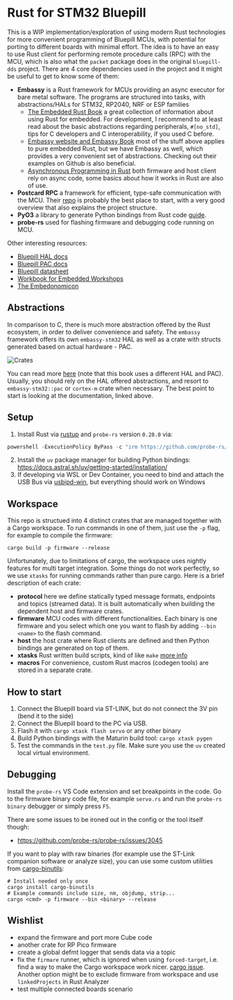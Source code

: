 # Rust for STM32 Bluepill

This is a WIP implementation/exploration of using modern Rust technologies for more convenient programming of Bluepill MCUs, with potential for porting to different boards with minimal effort. The idea is to have an easy to use Rust client for performing remote procedure calls (RPC) with the MCU, which is also what the `packet` package does in the original `bluepill-dds` project. There are 4 core dependencies used in the project and it might be useful to get to know some of them:

- **Embassy** is a Rust framework for MCUs providing an async executor for bare metal software. The programs are structured into tasks, with abstractions/HALs for STM32, RP2040, NRF or ESP families
    - [The Embedded Rust Book](https://docs.rust-embedded.org/book/) a great collection of information about using Rust for embedded. For development, I recommend to at least read about the basic abstractions regarding peripherals, `#[no_std]`, tips for C developers and C interoperability, if you used C before.
    - [Embassy website and Embassy Book](https://embassy.dev/) most of the stuff above applies to pure embedded Rust, but we have Embassy as well, which provides a very convenient set of abstractions. Checking out their examples on Github is also beneficial.
    - [Asynchronous Programming in Rust](https://rust-lang.github.io/async-book/) both firmware and host client rely on async code, some basics about how it works in Rust are also of use.
- **Postcard RPC** a framework for efficient, type-safe communication with the MCU. Their [repo](https://github.com/jamesmunns/postcard-rpc?tab=readme-ov-file) is probably the best place to start, with a very good overview that also explains the project structure.
- **PyO3** a library to generate Python bindings from Rust code [guide](https://pyo3.rs/).
- **probe-rs** used for flashing firmware and debugging code running on MCU.

Other interesting resources:
- [Bluepill HAL docs](https://docs.embassy.dev/embassy-stm32/git/stm32f103c8/index.html)
- [Bluepill PAC docs](https://docs.embassy.dev/stm32-metapac/git/stm32f103c8/index.html)
- [Bluepill datasheet](https://www.st.com/resource/en/datasheet/stm32f103c8.pdf)
- [Workbook for Embedded Workshops](https://embedded-trainings.ferrous-systems.com/preparations)
- [The Embedonomicon](https://docs.rust-embedded.org/embedonomicon/preface.html)

## Abstractions

In comparison to C, there is much more abstraction offered by the Rust ecosystem, in order to deliver convenience and safety. The `embassy` framework offers its own `embassy-stm32` HAL as well as a crate with structs generated based on actual hardware - PAC.

![Crates](./docs/crates.png)

You can read more [here](https://docs.rust-embedded.org/book/start/registers.html) (note that this book uses a different HAL and PAC). Usually, you should rely on the HAL offered abstractions, and resort to `embassy-stm32::pac` or `cortex-m` crate when necessary. The best point to start is looking at the documentation, linked above.

## Setup

1. Install Rust via [rustup](https://www.rust-lang.org/tools/install) and `probe-rs` version `0.28.0` via:
```powershell
powershell -ExecutionPolicy ByPass -c "irm https://github.com/probe-rs/probe-rs/releases/download/v0.28.0/probe-rs-tools-installer.ps1 | iex"
```
2. Install the `uv` package manager for building Python bindings: https://docs.astral.sh/uv/getting-started/installation/
3. If developing via WSL or Dev Container, you need to bind and attach the USB Bus via [usbipd-win](https://learn.microsoft.com/en-us/windows/wsl/connect-usb), but everything should work on Windows

## Workspace

This repo is structued into 4 distinct crates that are managed together with a Cargo workspace. To run commands in one of them, just use the `-p` flag, for example to compile the firmware:

```
cargo build -p firmware --release
```

Unfortunately, due to limitations of cargo, the workspace uses nightly features for multi target integration. Some things do not work perfectly, so we use `xtasks` for running commands rather than pure cargo.
Here is a brief description of each crate:

- **protocol** here we define statically typed message formats, endpoints and topics (streamed data). It is built automatically when building the dependent host and firmware crates.
- **firmware** MCU codes with different functionalities. Each binary is one firmware and you select which one you want to flash by adding `--bin <name>` to the flash command.
- **host** the host crate where Rust clients are defined and then Python bindings are generated on top of them.
- **xtasks** Rust written build scripts, kind of like `make` [more info](https://github.com/matklad/cargo-xtask)
- **macros** For convenience, custom Rust macros (codegen tools) are stored in a separate crate.

## How to start

1. Connect the Bluepill board via ST-LINK, but do not connect the 3V pin (bend it to the side)
2. Connect the Bluepill board to the PC via USB.
3. Flash it with `cargo xtask flash servo` or any other binary
4. Build Python bindings with the Maturin build tool: `cargo xtask pygen`
5. Test the commands in the `test.py` file. Make sure you use the `uv` created local virtual environment.

## Debugging

Install the `probe-rs` VS Code extension and set breakpoints in the code. Go to the firmware binary code file, for example `servo.rs` and run the `probe-rs binary` debugger or simply press `F5`.

There are some issues to be ironed out in the config or the tool itself though:
- https://github.com/probe-rs/probe-rs/issues/3045

If you want to play with raw binaries (for example use the ST-Link companion software or analyze size), you can use some custom utilities from [cargo-binutils](https://github.com/rust-embedded/cargo-binutils):
```shell
# Install needed only once
cargo install cargo-binutils
# Example commands include size, nm, objdump, strip...
cargo <cmd> -p firmware --bin <binary> --release
```

## Wishlist

- expand the firmware and port more Cube code
- another crate for RP Pico firmware
- create a global defmt logger that sends data via a topic 
- fix the `firmare` runner, which is ignored when using `forced-target`, i.e. find a way to make the Cargo workspace work nicer. [cargo issue](https://github.com/rust-lang/cargo/issues/14833). Another option might be to exclude firmware from workspace and use `linkedProjects` in Rust Analyzer
- test multiple connected boards scenario